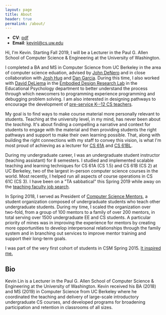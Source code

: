 ```yaml
---
layout: page
title: About
header: true
permalink: /about/
---
```


- **CV**: [pdf](/cv)
- **Email**: <kevinl@cs.uw.edu>

Hi, I'm Kevin. Starting Fall 2019, I will be a Lecturer in the Paul G. Allen
School of Computer Science & Engineering at the University of Washington.

I completed a BA and MS in Computer Science from UC Berkeley in the area of
computer science eduation, advised by [John DeNero][] and in close
collaboration with [Josh Hug][] and [Dan Garcia][]. During this time, I also
worked with [David DeLiema][] in the [Embodied Design Research Lab][EDRL] in
the Educational Psychology department to better understand the process through
which newcomers to programming experience programming and debugging problem
solving. I am also interested in designing pathways to encourage the
development of [pre-service K--12 CS teachers](/csp).

My goal is to find ways to make course material more personally relevant to
students. Teaching at the university level, in my mind, has never been about
the *teaching*. It's about finding a compelling a narrative and context for
students to engage with the material and then providing students the right
pathways and support to make their own learning possible. That, along with
building the right connections with my staff to convey this vision, is what I'm
most proud of achieving as a lecturer for [CS 61A][] and [CS 61BL][].

During my undergraduate career, I was an undergraduate student instructor
(teaching assistant) for 8 semesters. I studied and implemented scalable
teaching and learning techniques for CS 61A (CS 1.5) and CS 61B (CS 2) at UC
Berkeley, two of the largest in-person computer science courses in the world.
Most recently, I helped run all aspects of course operations in CS 61C (CS 3).
I have been on a "TA sabbatical" this Spring 2019 while away on the [teaching
faculty job search](/recruiting).

In Spring 2018, I served as President of [Computer Science Mentors][], a
student organization composed of undergraduate students who teach other
undergraduate students. During my time, I scaled the organization over
two-fold, from a group of 100 mentors to a family of over 200 mentors, in total
serving over 1500 undergraduate EE and CS students. A particular priority of
mines was in improving the experience for mentors by creating more
opportunities to develop interpersonal relationships through the family system
and in branching out services to improve mentor training and support their
long-term goals.

I was part of the very first cohort of students in CSM Spring 2015. [It
inspired me.][Year One]

[John DeNero]: http://denero.org/
[Josh Hug]: http://www.dailycal.org/2017/06/19/thank-josh-hug/
[Dan Garcia]: https://people.eecs.berkeley.edu/~ddgarcia/
[David DeLiema]: http://www.david-deliema.com
[EDRL]: https://edrl.berkeley.edu/
[CS 61A]: http://inst.eecs.berkeley.edu/~cs61a/su17/
[CS 61BL]: https://cs61bl.org/su18
[Computer Science Mentors]: https://csmentors.berkeley.edu/
[Year One]: /2016/08/22/Year-One.html

## Bio

Kevin Lin is a Lecturer in the Paul G. Allen School of Computer Science &
Engineering at the University of Washington. Kevin received his BA (2018) and
MS (2019) in Computer Science from UC Berkeley where he coordinated the
teaching and delivery of large-scale introductory undergraduate CS courses, and
developed programs for broadening participation and retention in classrooms of
all sizes.
